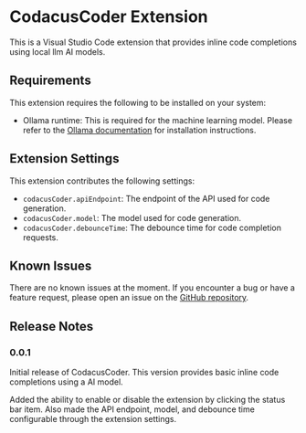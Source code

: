# CodacusCoder Extension

This is a Visual Studio Code extension that provides inline code completions using local llm AI models.

## Requirements

This extension requires the following to be installed on your system:

* Ollama runtime: This is required for the machine learning model. Please refer to the [Ollama documentation](https://ollama.ai) for installation instructions.

## Extension Settings

This extension contributes the following settings:

* `codacusCoder.apiEndpoint`: The endpoint of the API used for code generation.
* `codacusCoder.model`: The model used for code generation.
* `codacusCoder.debounceTime`: The debounce time for code completion requests.

## Known Issues

There are no known issues at the moment. If you encounter a bug or have a feature request, please open an issue on the [GitHub repository](https://github.com/thecodacus/codacus-coder/issues).

## Release Notes

### 0.0.1

Initial release of CodacusCoder. This version provides basic inline code completions using a AI model.

Added the ability to enable or disable the extension by clicking the status bar item. Also made the API endpoint, model, and debounce time configurable through the extension settings.
